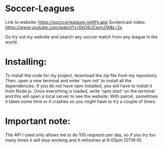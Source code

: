 # Soccer-Leagues
Link to website: https://socccerleagues.netlify.app
Screencast video: https://www.youtube.com/watch?v=EkO9JCwmJ1A&t=2s 

Go try out my website and search any soccer match from any league in the world.


# Installing:
To install the code for my project, download the zip file from my repository. Then, open a new terminal and enter 'npm init' to install all the dependencies. If you do not have npm installed, you will have to install it from Node.js. Once everything is loaded, write 'npm start' on the terminal and this will open a local server to see the website. With parcel, sometimes it takes some time or it crashes so you might have to try a couple of times. 

# Important note:
The API I used only allows me to do 100 requests per day, so if you try too many times it will stop working and it refreshes at 6:00pm (GTM-6).
